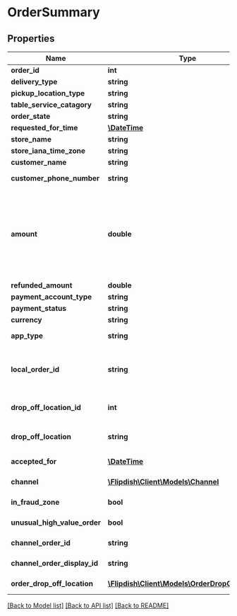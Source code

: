 # OrderSummary

## Properties
Name | Type | Description | Notes
------------ | ------------- | ------------- | -------------
**order_id** | **int** | Order identifier | [optional] 
**delivery_type** | **string** | Delivery type | [optional] 
**pickup_location_type** | **string** | Pickup location type | [optional] 
**table_service_catagory** | **string** | Table service category | [optional] 
**order_state** | **string** | Order state | [optional] 
**requested_for_time** | [**\DateTime**](\DateTime.md) | Order requested for | [optional] 
**store_name** | **string** | Name of the store | [optional] 
**store_iana_time_zone** | **string** | Store IANA time zone | [optional] 
**customer_name** | **string** | Name of the customer | [optional] 
**customer_phone_number** | **string** | Phone number of customer | [optional] 
**amount** | **double** | This is the sum of the OrderItemsAmount, DeliveryAmount, TipAmount and Voucher.Amount (which is usually negative) and OnlineOrderingFee  It does include the OnlineOrderingFee | [optional] 
**refunded_amount** | **double** | Refunded amount | [optional] 
**payment_account_type** | **string** | Payment Account | [optional] 
**payment_status** | **string** | Status of the payment | [optional] 
**currency** | **string** | Currency of payment | [optional] 
**app_type** | **string** | Type of app end user is on | [optional] 
**local_order_id** | **string** | Local order Id. This is used for displaying a \&quot;shorter\&quot; order ID for customers (eg. Kiosk orders) | [optional] 
**drop_off_location_id** | **int** | id of the collection/drop off location | [optional] 
**drop_off_location** | **string** | Represents table service drop off location | [optional] 
**accepted_for** | [**\DateTime**](\DateTime.md) | Time store has accepted the order for | [optional] 
**channel** | [**\Flipdish\\Client\Models\Channel**](Channel.md) | Channel where the Order comes from | [optional] 
**in_fraud_zone** | **bool** | Was order made within a fraud zone | [optional] 
**unusual_high_value_order** | **bool** | Is order of unusually high value | [optional] 
**channel_order_id** | **string** | ChannelOrderId from external channel | [optional] 
**channel_order_display_id** | **string** | ChannelOrderDisplayId from external channel | [optional] 
**order_drop_off_location** | [**\Flipdish\\Client\Models\OrderDropOffLocation**](OrderDropOffLocation.md) | DropOffLocation selected for this order | [optional] 

[[Back to Model list]](../README.md#documentation-for-models) [[Back to API list]](../README.md#documentation-for-api-endpoints) [[Back to README]](../README.md)


